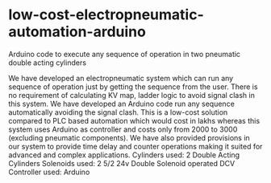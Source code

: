 # low-cost-electropneumatic-automation-arduino
Arduino code to execute any sequence of operation in two pneumatic double acting cylinders

We have developed an electropneumatic system which can run any sequence of operation just by getting the sequence from the user. There is no requirement of calculating KV map, ladder logic to avoid signal clash in this system. We have developed an Arduino code run any sequence automatically avoiding the signal clash. This is a low-cost solution compared to PLC based automation which would cost in lakhs whereas this system uses Arduino as controller and costs only from 2000 to 3000 (excluding pneumatic components). We have also provided provisions in our system to provide time delay and counter operations making it suited for advanced and complex applications. Cylinders used: 2 Double Acting Cylinders Solenoids used: 2 5/2 24v Double Solenoid operated DCV Controller used: Arduino
